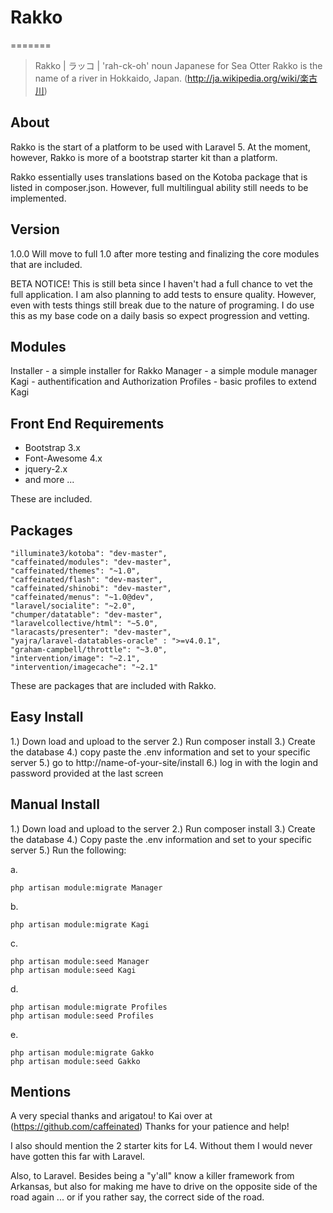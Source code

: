 # Rakko
=======

> Rakko | ラッコ | 'rah-ck-oh'
> noun
> Japanese for Sea Otter
> Rakko is the name of a river in Hokkaido, Japan. (http://ja.wikipedia.org/wiki/楽古川)


## About
Rakko is the start of a platform to be used with Laravel 5.
At the moment, however, Rakko is more of a bootstrap starter kit than a platform.


Rakko essentially uses translations based on the Kotoba package that is listed in composer.json.
However, full multilingual ability still needs to be implemented.


## Version
1.0.0
Will move to full 1.0 after more testing and finalizing the core modules that are included.

BETA NOTICE!
This is still beta since I haven't had a full chance to vet the full application.
I am also planning to add tests to ensure quality.
However, even with tests things still break due to the nature of programing.
I do use this as my base code on a daily basis so expect progression and vetting.


## Modules
Installer - a simple installer for Rakko
Manager - a simple module manager
Kagi - authentification and Authorization
Profiles - basic profiles to extend Kagi


## Front End Requirements
* Bootstrap 3.x
* Font-Awesome 4.x
* jquery-2.x
* and more ...

These are included.


## Packages
```
"illuminate3/kotoba": "dev-master",
"caffeinated/modules": "dev-master",
"caffeinated/themes": "~1.0",
"caffeinated/flash": "dev-master",
"caffeinated/shinobi": "dev-master",
"caffeinated/menus": "~1.0@dev",
"laravel/socialite": "~2.0",
"chumper/datatable": "dev-master",
"laravelcollective/html": "~5.0",
"laracasts/presenter": "dev-master",
"yajra/laravel-datatables-oracle" : ">=v4.0.1",
"graham-campbell/throttle": "~3.0",
"intervention/image": "~2.1",
"intervention/imagecache": "~2.1"
```

These are packages that are included with Rakko.


## Easy Install

1.) Down load and upload to the server
2.) Run composer install
3.) Create the database
4.) copy paste the .env information and set to your specific server
5.) go to http://name-of-your-site/install
6.) log in with the login and password provided at the last screen


## Manual Install

1.) Down load and upload to the server
2.) Run composer install
3.) Create the database
4.) Copy paste the .env information and set to your specific server
5.) Run the following:

a.
```
php artisan module:migrate Manager
```
b.
```
php artisan module:migrate Kagi
```
c.
```
php artisan module:seed Manager
php artisan module:seed Kagi
```
d.
```
php artisan module:migrate Profiles
php artisan module:seed Profiles
```
e.
```
php artisan module:migrate Gakko
php artisan module:seed Gakko
```


## Mentions
A very special thanks and arigatou! to Kai over at (https://github.com/caffeinated)
Thanks for your patience and help!

I also should mention the 2 starter kits for L4. Without them I would never have gotten this far with Laravel.

Also, to Laravel. Besides being a "y'all" know a killer framework from Arkansas,
but also for making me have to drive on the opposite side of the road again ... or if you rather say,
the correct side of the road.
